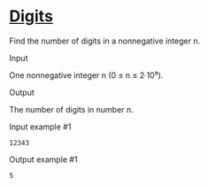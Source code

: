 # [Digits](https://www.e-olymp.com/en/problems/2)

Find the number of digits in a nonnegative integer n.

Input

One nonnegative integer n (0 ≤ n ≤ 2∙10⁹).

Output

The number of digits in number n.

Input example #1

```
12343
```

Output example #1

```
5
```